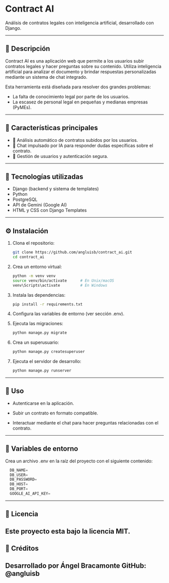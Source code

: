 # Contract AI

Análisis de contratos legales con inteligencia artificial, desarrollado con Django.

---

## 📖 Descripción

Contract AI es una aplicación web que permite a los usuarios subir contratos legales y hacer preguntas sobre su contenido. Utiliza inteligencia artificial para analizar el documento y brindar respuestas personalizadas mediante un sistema de chat integrado.

Esta herramienta está diseñada para resolver dos grandes problemas:

- La falta de conocimiento legal por parte de los usuarios.
- La escasez de personal legal en pequeñas y medianas empresas (PyMEs).

---

## 🚀 Características principales

- 📄 Análisis automático de contratos subidos por los usuarios.
- 🤖 Chat impulsado por IA para responder dudas específicas sobre el contrato.
- 🔐 Gestión de usuarios y autenticación segura.

---

## 🧰 Tecnologías utilizadas

- Django (backend y sistema de templates)
- Python
- PostgreSQL
- API de Gemini (Google AI)
- HTML y CSS con Django Templates

---

## ⚙️ Instalación

1. Clona el repositorio:

   ```bash
   git clone https://github.com/angluisb/contract_ai.git
   cd contract_ai
2. Crea un entorno virtual:
    
    ```bash
    python -m venv venv
    source venv/bin/activate      # En Unix/macOS
    venv\Scripts\activate         # En Windows
3. Instala las dependencias:
   
   ```bash
   pip install -r requirements.txt
4. Configura las variables de entorno (ver sección .env).
   
5. Ejecuta las migraciones:
   ```bash
   python manage.py migrate

6. Crea un superusuario:
    ```bash
    python manage.py createsuperuser

7. Ejecuta el servidor de desarrollo:
   ``` bash
   python manage.py runserver
---

## 🧪 Uso
- Autenticarse en la aplicación.

- Subir un contrato en formato compatible.

- Interactuar mediante el chat para hacer preguntas relacionadas con el contrato.
---

## 📄 Variables de entorno
   Crea un archivo .env en la raíz del proyecto con el siguiente contenido:
   ```python
     DB_NAME=
     DB_USER=
     DB_PASSWORD=
     DB_HOST=
     DB_PORT=
     GOOGLE_AI_API_KEY=
   ```
  ---

##  📜 Licencia
   Este proyecto esta bajo la licencia MIT.
   ---

## 👤 Créditos
   Desarrollado por Ángel Bracamonte
   GitHub: @angluisb
---
